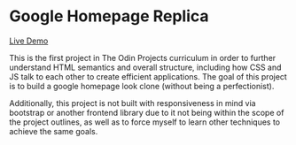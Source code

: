 # Google Homepage Replica #

[Live Demo](https://pataskad.github.io/google-homepage/)

This is the first project in The Odin Projects curriculum in order to further understand HTML semantics and overall structure, including how CSS and JS talk to each other to create efficient applications.  The goal of this project is to build a google homepage look clone (without being a perfectionist).

Additionally, this project is not built with responsiveness in mind via bootstrap or another frontend library due to it not being within the scope of the project outlines, as well as to force myself to learn other techniques to achieve the same goals.
